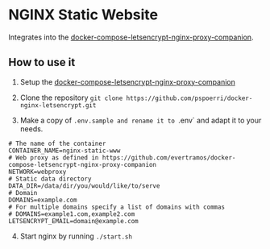 # NGINX Static Website 

Integrates into the [docker-compose-letsencrypt-nginx-proxy-companion](https://github.com/evertramos/docker-compose-letsencrypt-nginx-proxy-companion).

## How to use it

1. Setup the [docker-compose-letsencrypt-nginx-proxy-companion](https://github.com/evertramos/docker-compose-letsencrypt-nginx-proxy-companion)
2. Clone the repository `git clone https://github.com/pspoerri/docker-nginx-letsencrypt.git`

3. Make a copy of `.env.sample and rename it to `.env` and adapt it to your needs.
```
# The name of the container
CONTAINER_NAME=nginx-static-www
# Web proxy as defined in https://github.com/evertramos/docker-compose-letsencrypt-nginx-proxy-companion
NETWORK=webproxy
# Static data directory
DATA_DIR=/data/dir/you/would/like/to/serve
# Domain
DOMAINS=example.com
# For multiple domains specify a list of domains with commas
# DOMAINS=example1.com,example2.com
LETSENCRYPT_EMAIL=domain@example.com
```
4. Start nginx by running `./start.sh`

